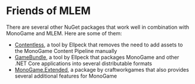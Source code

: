 # Friends of MLEM

There are several other NuGet packages that work well in combination with MonoGame and MLEM. Here are some of them:
- [Contentless](https://github.com/Ellpeck/Contentless), a tool by Ellpeck that removes the need to add assets to the MonoGame Content Pipeline manually
- [GameBundle](https://github.com/Ellpeck/GameBundle), a tool by Ellpeck that packages MonoGame and other .NET Core applications into several distributable formats
- [MonoGame.Extended](https://github.com/craftworkgames/MonoGame.Extended), a package by craftworkgames that also provides several additional features for MonoGame